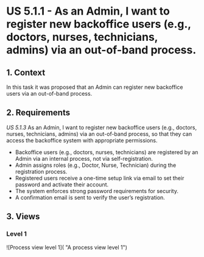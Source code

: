 # US 5.1.1 - As an Admin, I want to register new backoffice users (e.g., doctors, nurses, technicians, admins) via an out-of-band process.

## 1. Context

In this task it was proposed that an Admin can register new backoffice users via an out-of-band process.

## 2. Requirements

*US 5.1.3* As an Admin, I want to register new backoffice users (e.g., doctors, nurses, technicians, admins) via an out-of-band process, so that they can access the backoffice system with appropriate permissions.

 - Backoffice users (e.g., doctors, nurses, technicians) are registered by an Admin via an internal process, not via self-registration.
 - Admin assigns roles (e.g., Doctor, Nurse, Technician) during the registration process.
 - Registered users receive a one-time setup link via email to set their password and activate their account.
 - The system enforces strong password requirements for security.
 - A confirmation email is sent to verify the user’s registration.

## 3. Views

### Level 1

![Process view level 1]( "A process view level 1")